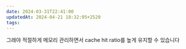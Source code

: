 ```yaml
---
date: 2024-03-31T22:41:00
updatedAt: 2024-04-21 18:32:05+2520
tags: 
---
```

그래야 적절하게 메모리 관리하면서 cache hit ratio를 높게 유지할 수 있습니다